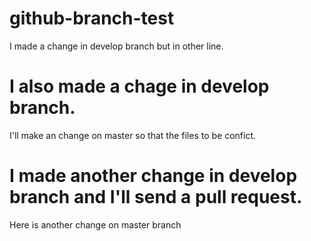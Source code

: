 # github-branch-test
I made a change in develop branch but in other line.

# I also made a chage in develop branch.
I'll make an change on master so that the files to be confict.

# I made another change in develop branch and I'll send a pull request.
Here is another change on master branch
